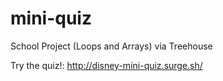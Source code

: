 # mini-quiz
School Project (Loops and Arrays) via Treehouse

Try the quiz!: 
http://disney-mini-quiz.surge.sh/